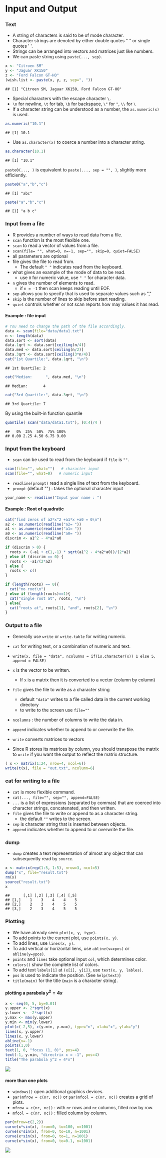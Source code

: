 Input and Output
================

### Text

-   A string of characters is said to be of mode character.
-   Character strings are denoted by either double quotes " " or single quotes ' '.
-   Strings can be arranged into vectors and matrices just like numbers.
-   We can paste string using `paste(..., sep)`.

``` r
x <- "Citroen SM"
y <- "Jaguar XK150"
z <- "Ford Falcon GT-HO"
(wish.list <- paste(x, y, z, sep=", "))
```

    ## [1] "Citroen SM, Jaguar XK150, Ford Falcon GT-HO"

-   Special characters with the escape character `\`.
-   `\n` for newline, `\t` for tab, `\b` for backspace, `\"` for `"`, `\\` for `\`
-   If a character string can be understood as a number, the `as.numeric(x)` is used.

``` r
as.numeric("10.1")
```

    ## [1] 10.1

-   Use `as.character(x)` to coerce a number into a character string.

``` r
as.character(10.1)
```

    ## [1] "10.1"

`paste0(..., )` is equivalent to `paste(..., sep = "", )`, slightly more efficiently.

``` r
paste0("a","b","c")
```

    ## [1] "abc"

``` r
paste("a","b","c")
```

    ## [1] "a b c"

### Input from a file

-   R provides a number of ways to read data from a file.
-   `scan` function is the most flexible one.
-   `scan` to read a vector of values from a file.
-   `scan(file= "", what=0, n=-1, sep="", skip=0, quiet=FALSE)`
-   all parameters are optional
-   file gives the file to read from.
    -   The default `" "` indicates read from the keyboard.
-   what gives an example of the mode of data to be read.
    -   use `0` for numeric value, use `" "` for character data.
-   `n` gives the number of elements to read.
    -   if `n = -1` then scan keeps reading until EOF.
-   `sep` allows you to specify that is used to separate values such as ","
-   `skip` is the number of lines to skip before start reading.
-   `quiet` controls whether or not scan reports how may values it has read.

#### Example : file input

``` r
# You need to change the path of the file accordingly.
data <- scan(file="data/data1.txt")
n <- length(data)
data.sort <- sort(data)
data.1qrt <- data.sort[ceiling(n/4)]
data.med <- data.sort[ceiling(n/2)]
data.3qrt <- data.sort[ceiling(3*n/4)]
cat("1st Quartile:", data.1qrt, "\n")
```

    ## 1st Quartile: 2

``` r
cat("Median:      ", data.med, "\n")
```

    ## Median:       4

``` r
cat("3rd Quartile:", data.3qrt, "\n")
```

    ## 3rd Quartile: 7

By using the built-in function quantile

``` r
quantile( scan("data/data1.txt"), (0:4)/4 )
```

    ##   0%  25%  50%  75% 100% 
    ## 0.00 2.25 4.50 6.75 9.00

### Input from the keyboard

-   `scan` can be used to read from the keyboard if `file` is `""`.

``` r
scan(file="", what="")   # character input
scan(file="", what=0)   # numeric input
```

-   `readline(prompt)` read a single line of text from the keyboard.
-   `prompt` (default "") : takes the optional character input

``` r
your_name <- readline("Input your name : ")
```

#### Example : Root of quadratic

``` r
cat("find zeros of a2*x^2 +a1*x +a0 = 0\n")
a2 <- as.numeric(readline("a2= "))
a1 <- as.numeric(readline("a1= "))
a0 <- as.numeric(readline("a0= "))
discrim <- a1^2 - 4*a2*a0

if (discrim > 0) {
  roots <- (-a1 + c(1,-1) * sqrt(a1^2 - 4*a2*a0))/(2*a2)
} else if (discrim == 0) {
  roots <- -a1/(2*a2)
} else {
  roots <- c()
}

if (length(roots) == 0){ 
  cat("no root\n") 
} else if (length(roots)==1){ 
  cat("single root at", roots, "\n")
} else{  
  cat("roots at", roots[1], "and", roots[2], "\n")
}
```

### Output to a file

-   Generally use `write` or `write.table` for writing numeric.
-   `cat` for writing text, or a combination of numeric and text.

-   `write(x, file = "data", ncolumns = if(is.character(x)) 1 else 5, append = FALSE)`
-   `x` is the vector to be written.
    -   If `x` is a matrix then it is converted to a vector (column by column)
-   `file` gives the file to write as a character string
    -   default `"data"` writes to a file called data in the current working directory
    -   to write to the screen use `file=""`
-   `ncolumns` : the number of columns to write the data in.
-   `append` indicates whether to append to or overwrite the file.

-   `write` converts matrices to vectors
-   Since R stores its matrices by column, you should transpose the matrix to `write` if you want the output to reflect the matrix structure.

``` r
( x <- matrix(1:24, nrow=4, ncol=6)) 
write(t(x), file = "out.txt", ncolumn=6)
```

### cat for writing to a file

-   `cat` is more flexible command.
-   `cat(..., file="", sep="", append=FALSE)`
-   `...` is a list of expressions (separated by commas) that are coerced into character strings, concatenated, and then written.
-   `file` gives the file to write or append to as a character string.
    -   the default `""` writes to the screen.
-   `sep` is character string that is inserted between objects.
-   `append` indicates whether to append to or overwrite the file.

### dump

-   `dump` creates a text representation of almost any object that can subsequently read by `source`.

``` r
x <- matrix(rep(1:5, 1:5), nrow=3, ncol=5)
dump("x", file="result.txt")
rm(x)
source("result.txt")
x
```

    ##      [,1] [,2] [,3] [,4] [,5]
    ## [1,]    1    3    4    4    5
    ## [2,]    2    3    4    5    5
    ## [3,]    2    3    4    5    5

### Plotting

-   We have already seen `plot(x, y, type)`.
-   To add points to the current plot, use `points(x, y)`.
-   To add lines, use `lines(x, y)`.
-   To add vertical or horizontal liens, use `abline(v=xpos)` or `abline(y=ypos)`.
-   `points` and `lines` take optional input `col`, which determines color.
-   `colors()` show the complete list of colors.
-   To add text `labels[1]` at `(x[i], y[i])`, use `text(x, y, lables)`.
-   `pos` is used to indicate the position. (See `help(text)`)
-   `title(main)` for the title (`main` is a character string).

#### plotting a parabola *y*<sup>2</sup> = 4*x*

``` r
x <- seq(0, 5, by=0.01)
y.upper <- 2*sqrt(x)
y.lower <- -2*sqrt(x)
y.max <- max(y.upper)
y.min <- min(y.lower)
plot(c(-2,5), c(y.min, y.max), type="n", xlab="x", ylab="y")
lines(x, y.upper)
lines(x, y.lower)
abline(v=-1)
points(1,0)
text(1, 0, "focus (1, 0)", pos=4)
text(-1, y.min, "directrix x = -1", pos=4)
title("The parabola y^2 = 4*x")
```

![](03.IO_files/figure-markdown_github/unnamed-chunk-13-1.png)

#### more than one plots

-   `windows()` open additional graphics devices.
-   `par(mfrow = c(nr, nc))` or `par(mfcol = c(nr, nc))` creates a grid of plots.
-   `mfrow = c(nr, nc))` : with `nr` rows and `nc` columns, filled row by row.
-   `mfcol = c(nr, nc))` : filled column by column.

``` r
par(mfrow=c(2,2))
curve(x*sin(x), from=0, to=100, n=1001)
curve(x*sin(x), from=0, to=10, n=1001)
curve(x*sin(x), from=0, to=1, n=1001)
curve(x*sin(x), from=0, to=0.1, n=1001)
```

![](03.IO_files/figure-markdown_github/unnamed-chunk-14-1.png)
